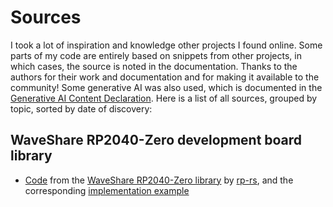 # Sources
I took a lot of inspiration and knowledge other projects I found online.
Some parts of my code are entirely based on snippets from other projects, in which cases, the source is noted in the documentation.
Thanks to the authors for their work and documentation and for making it available to the community!
Some generative AI was also used, which is documented in the [Generative AI Content Declaration](GENERATIVE_AI.md).
Here is a list of all sources, grouped by topic, sorted by date of discovery:

## WaveShare RP2040-Zero development board library
- [Code][rp-hal-boards/waveshare-rp-20240-zero/lib.rs] from the [WaveShare RP2040-Zero library][Waveshare RP2040-Zero library] by [rp-rs](https://github.com/rp-rs), and the corresponding [implementation example][rp-hal-boards/waveshare-rp-2040-zero/examples/waveshare_rp2040_zero_neopixel_rainbow.rs]

[rp-hal-boards/waveshare-rp-20240-zero/lib.rs]: https://github.com/rp-rs/rp-hal-boards/blob/main/boards/waveshare-rp2040-zero/src/lib.rs
[rp-hal-boards/waveshare-rp-2040-zero/examples/waveshare_rp2040_zero_neopixel_rainbow.rs]: https://github.com/rp-rs/rp-hal-boards/blob/main/boards/waveshare-rp2040-zero/examples/waveshare_rp2040_zero_neopixel_rainbow.rs
[Waveshare RP2040-Zero library]: https://github.com/rp-rs/rp-hal-boards/tree/main/boards/waveshare-rp2040-zero

